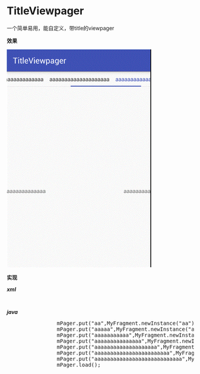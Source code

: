 # TitleViewpager
一个简单易用，能自定义，带title的viewpager


**效果**

![WRAPPER模式](my1.gif)

 **实现**

 ***xml***
<pre>
         <com.codbking.titleviewpager.view.TitleViewPager
             android:id="@+id/pager"
             android:layout_width="match_parent"
             android:layout_height="0dp"
             android:layout_weight="1"
             app:tvp_pager_type="WRAPPER"
             app:tvp_indicatorColor="@color/main_color"
             app:tvp_indicatorHeight="2dp"
             app:tvp_titleWidth="100dp"
             />
</pre>

 ***java***

<pre>
                mPager.put("aa",MyFragment.newInstance("aa"));
                mPager.put("aaaaa",MyFragment.newInstance("aaaaa"));
                mPager.put("aaaaaaaaaaa",MyFragment.newInstance("aaaaaaaaaaa"));
                mPager.put("aaaaaaaaaaaaaaa",MyFragment.newInstance("aaaaaaaaaaaaaaa"));
                mPager.put("aaaaaaaaaaaaaaaaaaaa",MyFragment.newInstance("aaaaaaaaaaaaaaaaaaaa"));
                mPager.put("aaaaaaaaaaaaaaaaaaaaaaaa",MyFragment.newInstance("aaaaaaaaaaaaaaaaaaaaaaaa"));
                mPager.put("aaaaaaaaaaaaaaaaaaaaaaaaaaaa",MyFragment.newInstance("aaaaaaaaaaaaaaaaaaaaaaaaaaaa"));
                mPager.load();
</pre>

